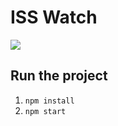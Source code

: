 # ISS Watch

<img src="https://i.ibb.co/Qk7v7qq/Screen-Shot-2021-11-03-at-7-57-38-AM.png">

## Run the project
1. `npm install`
2. `npm start`
